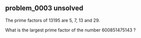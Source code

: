 ## problem_0003 unsolved
The prime factors of 13195 are 5, 7, 13 and 29.

What is the largest prime factor of the number 600851475143 ?

